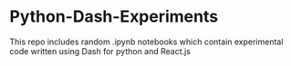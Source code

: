 # Python-Dash-Experiments
This repo includes random .ipynb notebooks which contain experimental code written using Dash for python and React.js
